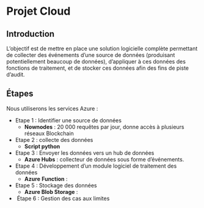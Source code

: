 # Projet Cloud

## Introduction
L’objectif est de mettre en place une solution logicielle complète permettant de  collecter des événements d’une source de données (produisant potentiellement beaucoup de données), d’appliquer à ces données des fonctions de traitement, et de  stocker ces données afin des fins de piste d’audit.

## Étapes
Nous utiliserons les services Azure :

- Etape 1 : Identifier une source de données
  - **Nownodes** : 20 000 requêtes par jour, donne accès à plusieurs réseaux Blockchain
- Etape 2 : collecte des données
  - **Script python**
- Etape 3 : Envoyer les données vers un hub de données
  - **Azure Hubs** : collecteur de données sous forme d’événements.
- Etape 4 : Développement d’un module logiciel de traitement des données
  - **Azure** **Function** :
- Etape 5 : Stockage des données
  - **Azure Blob Storage** : 
- ​	Étape 6 : Gestion des cas aux limites


